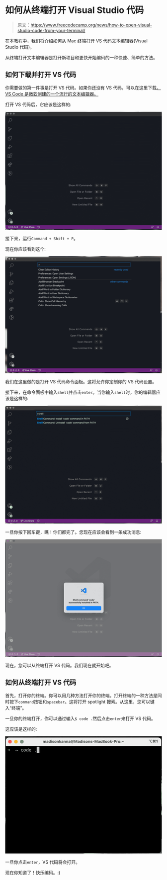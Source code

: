 # 如何从终端打开 Visual Studio 代码

> 原文：<https://www.freecodecamp.org/news/how-to-open-visual-studio-code-from-your-terminal/>

在本教程中，我们将介绍如何从 Mac 终端打开 VS 代码文本编辑器(Visual Studio 代码)。

从终端打开文本编辑器是打开新项目和更快开始编码的一种快速、简单的方法。

## 如何下载并打开 VS 代码

你需要做的第一件事是打开 VS 代码。如果你还没有 VS 代码，可以在这里下载[。VS Code 是微软创建的一个流行的文本编辑器。](https://code.visualstudio.com/)

打开 VS 代码后，它应该是这样的:

![image](img/0d5dacd23060976585f084c9a36c0b3f.png)

接下来，运行`Command + Shift + P`。

现在你应该看到这个:

![image-1](img/27f954d387aa82e599934bacff1efff7.png)

我们在这里做的是打开 VS 代码命令面板。这将允许你定制你的 VS 代码设置。

接下来，在命令面板中输入`shell`并点击`enter`。当你输入`shell`时，你的编辑器应该是这样的:

![image-2](img/a109315967b43b92d59f458ad3c4a318.png)

一旦你按下回车键，瞧！你们都完了。您现在应该会看到一条成功消息:

![image-3](img/f7a1781f0e7161b890fc5117aac0e8de.png)

现在，您可以从终端打开 VS 代码。我们现在就开始吧。

## 如何从终端打开 VS 代码

首先，打开你的终端。你可以用几种方法打开你的终端。打开终端的一种方法是同时按下`command`按钮和`spacebar`。这将打开 spotlight 搜索。从这里，您可以键入“终端”。

一旦你的终端打开，你可以通过输入`$ code .`然后点击`enter`来打开 VS 代码。

这应该是这样的:

![image-4](img/b71e3aeeaca3678f3e15af31fc1360ac.png)

一旦你点击`enter`，VS 代码将会打开。

现在你知道了！快乐编码。:)